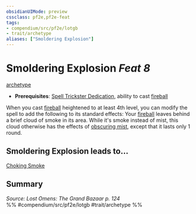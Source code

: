 ```yaml
---
obsidianUIMode: preview
cssclass: pf2e,pf2e-feat
tags:
- compendium/src/pf2e/lotgb
- trait/archetype
aliases: ["Smoldering Explosion"]
---
```

# Smoldering Explosion  *Feat 8*  
[archetype](archetype.md "Archetype Feat Trait")  

- **Prerequisites**: [Spell Trickster Dedication](spell-trickster-dedication-lotgb.md), ability to cast [fireball](fireball.md)

When you cast [fireball](fireball.md) heightened to at least 4th level, you can modify the spell to add the following to its standard effects: Your [fireball](fireball.md) leaves behind a brief cloud of smoke in its area. While it's smoke instead of mist, this cloud otherwise has the effects of [obscuring mist](obscuring-mist.md), except that it lasts only 1 round.

## Smoldering Explosion leads to...

[Choking Smoke](choking-smoke-lotgb.md)

## Summary

*Source: Lost Omens: The Grand Bazaar p. 124*  
%% #compendium/src/pf2e/lotgb #trait/archetype %%